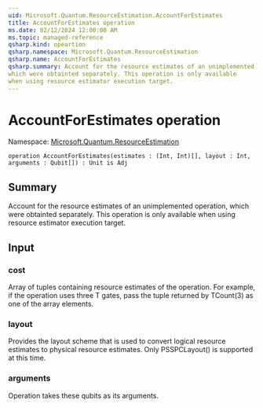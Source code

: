 ```yaml
---
uid: Microsoft.Quantum.ResourceEstimation.AccountForEstimates
title: AccountForEstimates operation
ms.date: 02/12/2024 12:00:00 AM
ms.topic: managed-reference
qsharp.kind: opeartion
qsharp.namespace: Microsoft.Quantum.ResourceEstimation
qsharp.name: AccountForEstimates
qsharp.summary: Account for the resource estimates of an unimplemented operation,
which were obtainted separately. This operation is only available
when using resource estimator execution target.
---
```


# AccountForEstimates operation

Namespace: [Microsoft.Quantum.ResourceEstimation](xref:Microsoft.Quantum.ResourceEstimation)

```qsharp
operation AccountForEstimates(estimates : (Int, Int)[], layout : Int, arguments : Qubit[]) : Unit is Adj
```

## Summary
Account for the resource estimates of an unimplemented operation,
which were obtainted separately. This operation is only available
when using resource estimator execution target.
## Input
### cost
Array of tuples containing resource estimates of the operation. For example,
if the operation uses three T gates, pass the tuple returned by TCount(3)
as one of the array elements.
### layout
Provides the layout scheme that is used to convert logical resource estimates
to physical resource estimates. Only PSSPCLayout() is supported at this time.
### arguments
Operation takes these qubits as its arguments.
